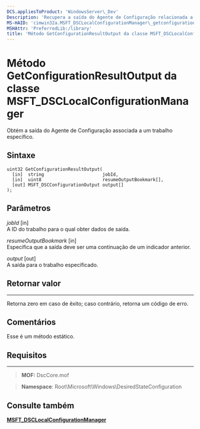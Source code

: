 ```yaml
---
DCS.appliesToProduct: 'WindowsServer\_Dev'
Description: 'Recupera a saída do Agente de Configuração relacionada a um trabalho específico.'
MS-HAID: 'cimwin32a.MSFT_DSCLocalConfigurationManager\_getconfigurationresultoutput'
MSHAttr: 'PreferredLib:/library'
title: 'Método GetConfigurationResultOutput da classe MSFT_DSCLocalConfigurationManager'
---
```


# Método GetConfigurationResultOutput da classe MSFT_DSCLocalConfigurationManager

Obtém a saída do Agente de Configuração associada a um trabalho específico.

Sintaxe
------

```mof
uint32 GetConfigurationResultOutput(
  [in]  string                      jobId,
  [in]  uint8                       resumeOutputBookmark[],
  [out] MSFT_DSCConfigurationOutput output[]
);
```

Parâmetros
----------

*jobId* \[in\]  
A ID do trabalho para o qual obter dados de saída.

*resumeOutputBookmark* \[in\]  
Especifica que a saída deve ser uma continuação de um indicador anterior.

*output* \[out\]  
A saída para o trabalho especificado.

## Retornar valor
------------

Retorna zero em caso de êxito; caso contrário, retorna um código de erro.

## Comentários

Esse é um método estático.

## Requisitos
------------
>**MOF:** DscCore.mof

>**Namespace**: Root\Microsoft\Windows\DesiredStateConfiguration


## Consulte também


[**MSFT_DSCLocalConfigurationManager**](msft-dsclocalconfigurationmanager.md)

 

 





<!--HONumber=Apr16_HO2-->


